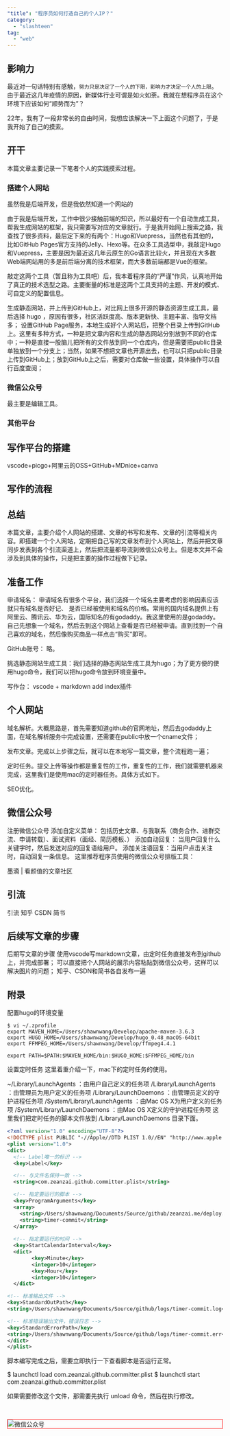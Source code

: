 ```yaml
---
"title": "程序员如何打造自己的个人IP？"
category:
  - "slashteen"
tag:
  - "web"
---
```



## 影响力

最近对一句话特别有感触，`努力只是决定了一个人的下限，影响力才决定一个人的上限`。由于最近这几年疫情的原因，新媒体行业可谓是如火如荼。我就在想程序员在这个环境下应该如何“顺势而为”？

22年，我有了一段非常长的自由时间，我想应该解决一下上面这个问题了，于是我开始了自己的摸索。

## 开干

本篇文章主要记录一下笔者个人的实践摸索过程。

### 搭建个人网站

虽然我是后端开发，但是我依然知道一个网站的

由于我是后端开发，工作中很少接触前端的知识，所以最好有一个自动生成工具，帮我生成网站的框架，我只需要写对应的文章就行。于是我开始网上搜索之路，我查找了很多资料，最后定下来的有两个：Hugo和Vuepress，当然也有其他的，比如GitHub Pages官方支持的Jelly、Hexo等。在众多工具选型中，我敲定Hugo和Vuepress，主要是因为最近这几年云原生的Go语言比较火，并且现在大多数Web端网站用的多是前后端分离的技术框架，而大多数前端都是Vue的框架。

敲定这两个工具（暂且称为工具吧）后，我本着程序员的“严谨”作风，认真地开始了真正的技术选型之路。主要衡量的标准是这两个工具支持的主题、开发的模式、可自定义的配置信息。





生成静态网站，并上传到GitHub上，对比网上很多开源的静态资源生成工具，最后选择 hugo ，原因有很多，社区活跃度高、版本更新快、主题丰富、指导文档多；
设置GitHub Page服务，本地生成好个人网站后，把整个目录上传到GitHub上。这里有多种方式，一种是把文章内容和生成的静态网站分别放到不同的仓库中；一种是直接一股脑儿把所有的文件放到同一个仓库内，但是需要把public目录单独放到一个分支上；当然，如果不想把文章也开源出去，也可以只把public目录上传到GitHub上；放到GitHub上之后，需要对仓库做一些设置，具体操作可以自行百度查阅；


### 微信公众号

最主要是编辑工具。

### 其他平台



## 写作平台的搭建

vscode+picgo+阿里云的OSS+GitHub+MDnice+canva

## 写作的流程

## 总结


​
本篇文章，主要介绍个人网站的搭建、文章的书写和发布、文章的引流等相关内容。即搭建一个个人网站，定期把自己写的文章发布到个人网站上，然后并把文章同步发表到各个引流渠道上，然后把流量都导流到微信公众号上。但是本文并不会涉及到具体的操作，只是把主要的操作过程做下记录。

## 准备工作

申请域名： 申请域名有很多个平台，我们选择一个域名主要考虑的影响因素应该就只有域名是否好记、 是否已经被使用和域名的价格。常用的国内域名提供上有阿里云、腾讯云、华为云，国际知名的有godaddy。我这里使用的是godaddy。自己先想象一个域名，然后去到这个网站上查看是否已经被申请。直到找到一个自己喜欢的域名，然后像购买商品一样点击“购买”即可。

GitHub账号： 略。

挑选静态网站生成工具：我们选择的静态网站生成工具为hugo；为了更方便的使用hugo命令，我们可以把hugo命令放到环境变量中。

写作台： vscode + markdown add index插件

## 个人网站



域名解析。大概思路是，首先需要知道github的官网地址，然后去godaddy上面，在域名解析服务中完成设置，还需要在public中放一个cname文件；

发布文章。完成以上步骤之后，就可以在本地写一篇文章，整个流程跑一遍；

定时任务。提交上传等操作都是重复性的工作，重复性的工作，我们就需要机器来完成，这里我们是使用mac的定时器任务。具体方式如下。

SEO优化。

## 微信公众号

注册微信公众号
添加自定义菜单： 包括历史文章、与我联系（商务合作、进群交流、申请转载）、面试资料（面经、简历模板、）
添加自动回复： 当用户回复什么关键字时，然后发送对应的回复语给用户。
添加关注语回复：当用户点击关注时，自动回复一条信息。
这里推荐程序员使用的微信公众号排版工具：


墨滴 | 看颜值的文章社区

## 引流

引流
知乎
CSDN
简书

## 后续写文章的步骤

后期写文章的步骤
使用vscode写markdown文章，由定时任务直接发布到github上，并完成部署；
可以直接把个人网站的展示内容粘贴到微信公众号，这样可以解决图片的问题；
知乎、CSDN和简书各自发布一遍

## 附录

配置hugo的环境变量

```shell
$ vi ~/.zprofile
export MAVEN_HOME=/Users/shawnwang/Develop/apache-maven-3.6.3
export HUGO_HOME=/Users/shawnwang/Develop/hugo_0.48_macOS-64bit
export FFMPEG_HOME=/Users/shawnwang/Develop/ffmpeg4.4.1

export PATH=$PATH:$MAVEN_HOME/bin:$HUGO_HOME:$FFMPEG_HOME/bin
```

设置定时任务
这里着重介绍一下，mac下的定时任务的使用。

~/Library/LaunchAgents ：由用户自己定义的任务项
/Library/LaunchAgents ：由管理员为用户定义的任务项
/Library/LaunchDaemons ：由管理员定义的守护进程任务项
/System/Library/LaunchAgents ：由Mac OS X为用户定义的任务项
/System/Library/LaunchDaemons ：由Mac OS X定义的守护进程任务项
这里我们把定时任务的脚本文件放到 /Library/LaunchDaemons 目录下面。

```xml
<?xml version="1.0" encoding="UTF-8"?>
<!DOCTYPE plist PUBLIC "-//Apple//DTD PLIST 1.0//EN" "http://www.apple.com/DTDs/PropertyList-1.0.dtd">
<plist version="1.0">
<dict>
  <!-- Label唯一的标识 -->
  <key>Label</key>

  <!-- 与文件名保持一致 -->
  <string>com.zeanzai.github.committer.plist</string>

  <!-- 指定要运行的脚本 -->
  <key>ProgramArguments</key>
  <array>
    <string>/Users/shawnwang/Documents/Source/github/zeanzai.me/deploy.sh</string>
    <string>timer-commit</string>
  </array>
  
  <!-- 指定要运行的时间 -->
  <key>StartCalendarInterval</key>
  <dict>
        <key>Minute</key>
        <integer>10</integer>
        <key>Hour</key>
        <integer>10</integer>
  </dict>

<!-- 标准输出文件 -->
<key>StandardOutPath</key>
<string>/Users/shawnwang/Documents/Source/github/logs/timer-commit.log</string>

<!-- 标准错误输出文件，错误日志 -->
<key>StandardErrorPath</key>
<string>/Users/shawnwang/Documents/Source/github/logs/timer-commit.err</string>
</dict>
</plist>
```

脚本编写完成之后，需要立即执行一下查看脚本是否运行正常。


$ launchctl load com.zeanzai.github.committer.plist
$ launchctl start com.zeanzai.github.committer.plist

如果需要修改这个文件，那需要先执行 unload 命令，然后在执行修改。

​



<img style="border:1px red solid; display:block; margin:0 auto;" :src="$withBase('/qrcode.jpg')" alt="微信公众号" />


